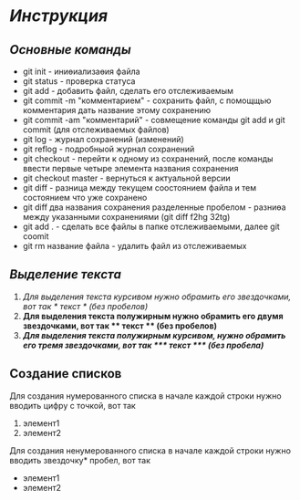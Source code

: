 # ***Инструкция***

## *Основные команды*

* git init - иниөиализаөия файла
* git status - проверка статуса
* git add - добавить файл, сделать его отслеживаемым
* git commit -m "комментарием" - сохранить файл, с помощщью комментария дать название этому сохранению
* git commit -am "комментарий" - совмещение команды git add и git commit (для отслеживаемых файлов)
* git log - журнал сохранений (изменений)
* git reflog - подробныой журнал сохранений
* git checkout - перейти к одному из сохранений, после команды ввести первые четыре элемента названия сохранения
* git checkout master - вернуться к актуальной версии
* git diff - разница между текущем соостоянием файла и тем состоянием что уже сохранено
* git diff два названия сохранения разделенные пробелом - разниөа между указанными сохранениями (git diff f2hg 32tg)
* git add . - сделать все файлы в папке отслеживаемыми, далее git coomit
* git rm название файла - удалить файл из отслеживаемых

## *Выделение текста*

1. *Для выделения текста курсивом нужно обрамить его звездочками, вот так * текст * (без пробелов)*
2. **Для выделения текста полужирным нужно обрамить его двумя звездочками, вот так ** текст ** (без пробелов)**
3. ***Для выделения текста полужирным курсивом, нужно обрамить его тремя звездочками, вот так *** текст *** (без пробела)***

## Создание списков

Для создания нумерованного списка в начале каждой строки нужно вводить цифру с точкой, вот так

1. элемент1
2. элемент2

Для создания ненумерованного списка в начале каждой строки нужно вводить звездочку* пробел, вот так

* элемент1
* элемент2

